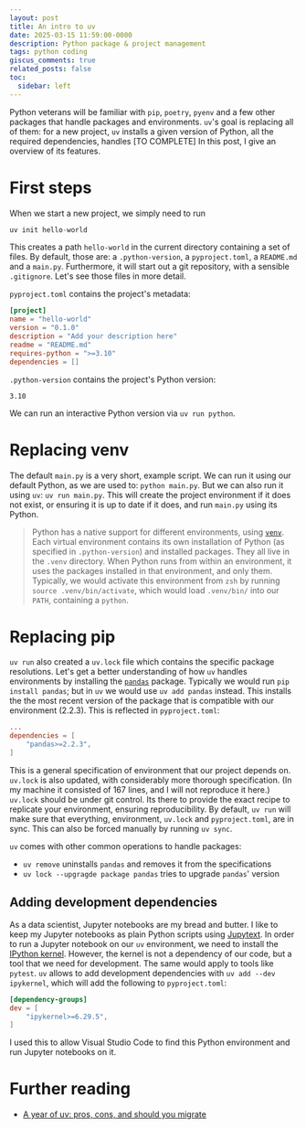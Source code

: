 ```yaml
---
layout: post
title: An intro to uv
date: 2025-03-15 11:59:00-0000
description: Python package & project management
tags: python coding
giscus_comments: true
related_posts: false
toc:
  sidebar: left
---
```


Python veterans will be familiar with `pip`, `poetry`, `pyenv` and a few other packages that handle packages and environments. `uv`'s goal is replacing all of them: for a new project, `uv` installs a given version of Python, all the required dependencies, handles [TO COMPLETE] In this post, I give an overview of its features.

# First steps

When we start a new project, we simply need to run

```python
uv init hello-world
```

This creates a path `hello-world` in the current directory containing a set of files. By default, those are: a `.python-version`, a `pyproject.toml`, a `README.md` and a `main.py`. Furthermore, it will start out a git repository, with a sensible `.gitignore`. Let's see those files in more detail.

`pyproject.toml` contains the project's metadata:

```toml
[project]
name = "hello-world"
version = "0.1.0"
description = "Add your description here"
readme = "README.md"
requires-python = ">=3.10"
dependencies = []
```

`.python-version` contains the project's Python version:

```
3.10
```

We can run an interactive Python version via `uv run python`.

# Replacing venv

The default `main.py` is a very short, example script. We can run it using our default Python, as we are used to: `python main.py`. But we can also run it using `uv`: `uv run main.py`. This will create the project environment if it does not exist, or ensuring it is up to date if it does, and run `main.py` using its Python.

> Python has a native support for different environments, using [`venv`](https://docs.python.org/3/library/venv.html). Each virtual environment contains its own installation of Python (as specified in `.python-version`) and installed packages. They all live in the `.venv` directory. When Python runs from within an environment, it uses the packages installed in that environment, and only them. Typically, we would activate this environment from `zsh` by running `source .venv/bin/activate`, which would load `.venv/bin/` into our `PATH`, containing a `python`.

# Replacing pip

`uv run` also created a `uv.lock` file which contains the specific package resolutions. Let's get a better understanding of how `uv` handles environments by installing the [`pandas`](https://pypi.org/project/pandas/) package. Typically we would run `pip install pandas`; but in `uv` we would use `uv add pandas` instead. This installs the the most recent version of the package that is compatible with our environment (2.2.3). This is reflected in `pyproject.toml`:

```toml
...
dependencies = [
    "pandas>=2.2.3",
]
```

This is a general specification of environment that our project depends on. `uv.lock` is also updated, with considerably more thorough specification. (In my machine it consisted of 167 lines, and I will not reproduce it here.) `uv.lock` should be under git control. Its there to provide the exact recipe to replicate your environment, ensuring reproducibility. By default, `uv run` will make sure that everything, environment, `uv.lock` and `pyproject.toml`, are in sync. This can also be forced manually by running `uv sync`.

`uv` comes with other common operations to handle packages:

- `uv remove` uninstalls `pandas` and removes it from the specifications
- `uv lock --upgragde package pandas` tries to upgrade `pandas`' version

## Adding development dependencies

As a data scientist, Jupyter notebooks are my bread and butter. I like to keep my Jupyter notebooks as plain Python scripts using [Jupytext](https://jupytext.readthedocs.io/en/latest). In order to run a Jupyter notebook on our `uv` environment, we need to install the [IPython kernel](https://pypi.org/project/ipykernel/). However, the kernel is not a dependency of our code, but a tool that we need for development. The same would apply to tools like `pytest`. `uv` allows to add development dependencies with `uv add --dev ipykernel`, which will add the following to `pyproject.toml`:

```toml
[dependency-groups]
dev = [
    "ipykernel>=6.29.5",
]
```

I used this to allow Visual Studio Code to find this Python environment and run Jupyter notebooks on it.

# Further reading

- [A year of uv: pros, cons, and should you migrate](https://www.bitecode.dev/p/a-year-of-uv-pros-cons-and-should)
